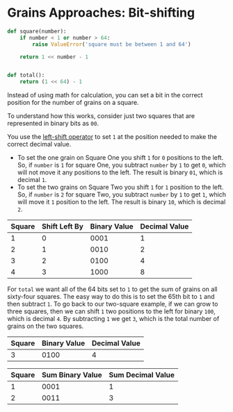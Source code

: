 # Grains Approaches: Bit-shifting

```python
def square(number):
    if number < 1 or number > 64:
        raise ValueError('square must be between 1 and 64')

    return 1 << number - 1


def total():
    return (1 << 64) - 1

```

Instead of using math for calculation, you can set a bit in the correct position
for the number of grains on a square.

To understand how this works, consider just two squares that are represented in
binary bits as `00`.

You use the [left-shift operator][left-shift-operator] to set `1` at the
position needed to make the correct decimal value.

- To set the one grain on Square One you shift `1` for `0` positions to the
  left. So, if `number` is `1` for square One, you subtract `number` by `1` to
  get `0`, which will not move it any positions to the left. The result is
  binary `01`, which is decimal `1`.
- To set the two grains on Square Two you shift `1` for `1` position to the
  left. So, if `number` is `2` for square Two, you subtract `number` by `1` to
  get `1`, which will move it `1` position to the left. The result is binary
  `10`, which is decimal `2`.

| Square | Shift Left By | Binary Value | Decimal Value |
| ------ | ------------- | ------------ | ------------- |
| 1      | 0             | 0001         | 1             |
| 2      | 1             | 0010         | 2             |
| 3      | 2             | 0100         | 4             |
| 4      | 3             | 1000         | 8             |

For `total` we want all of the 64 bits set to `1` to get the sum of grains on
all sixty-four squares. The easy way to do this is to set the 65th bit to `1`
and then subtract `1`. To go back to our two-square example, if we can grow to
three squares, then we can shift `1` two positions to the left for binary `100`,
which is decimal `4`. By subtracting `1` we get `3`, which is the total number
of grains on the two squares.

| Square | Binary Value | Decimal Value |
| ------ | ------------ | ------------- |
| 3      | 0100         | 4             |

| Square | Sum Binary Value | Sum Decimal Value |
| ------ | ---------------- | ----------------- |
| 1      | 0001             | 1                 |
| 2      | 0011             | 3                 |

[left-shift-operator]:
  https://realpython.com/python-bitwise-operators/#left-shift
